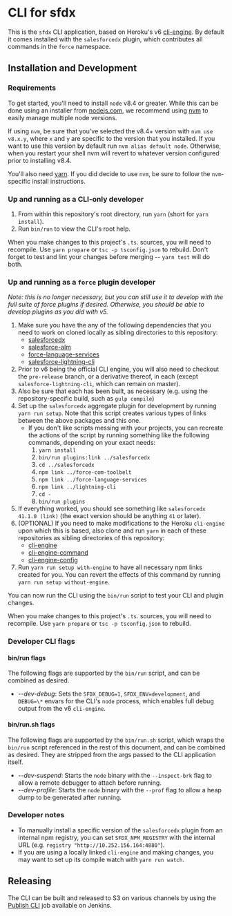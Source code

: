 # CLI for sfdx

This is the `sfdx` CLI application, based on Heroku's v6
[cli-engine](https://github.com/heroku/cli-engine).  By default it comes installed with the `salesforcedx` plugin, which contributes all commands in the `force` namespace.

## Installation and Development

### Requirements

To get started, you'll need to install `node` v8.4 or greater.  While this can be done using an installer from [nodejs.com](nodejs.com), we recommend using [nvm](https://github.com/creationix/nvm) to easily manage multiple node versions.

If using `nvm`, be sure that you've selected the v8.4+ version with `nvm use v8.x.y`, where `x` and `y` are specific to the version that you installed. If you want to use this version by default run `nvm alias default node`. Otherwise, when you restart your shell nvm will revert to whatever version configured prior to installing v8.4.

You'll also need [yarn](https://yarnpkg.com/en/docs/install).  If you did decide to use `nvm`, be sure to follow the `nvm`-specific install instructions.

### Up and running as a CLI-only developer

1. From within this repository's root directory, run `yarn` (short for `yarn install`).
1. Run `bin/run` to view the CLI's root help.

When you make changes to this project's `.ts`. sources, you will need to recompile.  Use `yarn prepare` or `tsc -p tsconfig.json` to rebuild.  Don't forget to test and lint your changes before merging -- `yarn test` will do both.

### Up and running as a `force` plugin developer

*Note: this is no longer necessary, but you can still use it to develop with the full suite of force plugins if desired.  Otherwise, you should be able to develop plugins as you did with v5.*

1. Make sure you have the any of the following dependencies that you need to work on cloned locally as sibling directories to this repository:
    * [salesforcedx](https://git.soma.salesforce.com/salesforcedx/salesforcedx)
    * [salesforce-alm](https://git.soma.salesforce.com/ALMSourceDrivenDev/force-com-toolbelt)
    * [force-language-services](https://git.soma.salesforce.com/DevTools/force-language-services)
    * [salesforce-lightning-cli](https://git.soma.salesforce.com/aura/lightning-cli)
1. Prior to v6 being the official CLI engine, you will also need to checkout the `pre-release` branch, or a derivative thereof, in each (except `salesforce-lightning-cli`, which can remain on master).
1. Also be sure that each has been built, as necessary (e.g. using the repository-specific build, such as `gulp compile`)
1. Set up the `salesforcedx` aggregate plugin for development by running `yarn run setup`.  Note that this script creates various types of links between the above packages and this one.
    * If you don't like scripts messing with your projects, you can recreate the actions of the script by running something like the following commands, depending on your exact needs:
        1. `yarn install`
        1. `bin/run plugins:link ../salesforcedx`
        1. `cd ../salesforcedx`
        1. `npm link ../force-com-toolbelt`
        1. `npm link ../force-language-services`
        1. `npm link ../lightning-cli`
        1. `cd -`
        1. `bin/run plugins`
1. If everything worked, you should see something like `salesforcedx 41.1.0 (link)` (the exact version should be anything `41` or later).
1. (OPTIONAL) If you need to make modifications to the Heroku `cli-engine` upon which this is based, also clone and run `yarn` in each of these repositories as sibling directories of this repository:
    * [cli-engine](https://github.com/heroku/cli-engine)
    * [cli-engine-command](https://github.com/heroku/cli-engine-command)
    * [cli-engine-config](https://github.com/heroku/cli-engine-config)
1. Run `yarn run setup with-engine` to have all necessary npm links created for you.  You can revert the effects of this command by running `yarn run setup without-engine`.

You can now run the CLI using the `bin/run` script to test your CLI and plugin changes.

When you make changes to this project's `.ts`. sources, you will need to recompile.  Use `yarn prepare` or `tsc -p tsconfig.json` to rebuild.

### Developer CLI flags

#### bin/run flags

The following flags are supported by the `bin/run` script, and can be combined as desired.

* *--dev-debug*: Sets the `SFDX_DEBUG=1`, `SFDX_ENV=development`, and `DEBUG=\*` envars for the CLI's `node` process, which enables full debug output from the v6 `cli-engine`.

#### bin/run.sh flags

The following flags are supported by the `bin/run.sh` script, which wraps the `bin/run` script referenced in the rest of this document, and can be combined as desired.  They are stripped from the args passed to the CLI application itself.

* *--dev-suspend*: Starts the `node` binary with the `--inspect-brk` flag to allow a remote debugger to attach before running.
* *--dev-profile*: Starts the `node` binary with the `--prof` flag to allow a heap dump to be generated after running.

### Developer notes

* To manually install a specific version of the `salesforcedx` plugin from an internal npm registry, you can set `SFDX_NPM_REGISTRY` with the internal URL (e.g. `registry "http://10.252.156.164:4880"`).
* If you are using a locally linked `cli-engine` and making changes, you may want to set up its compile watch with `yarn run watch`.

## Releasing

The CLI can be built and released to S3 on various channels by using the [Publish CLI](http://10.252.156.172:8080/job/Publish_CLI/) job available on Jenkins.

